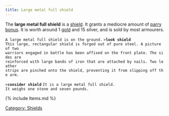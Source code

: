 ```yaml
---
title: Large metal full shield
---
```


The **large metal full shield** is a [shield](shield "wikilink"). It
grants a mediocre amount of [parry bonus](parry_bonus "wikilink"). It is
worth around 1 [gold](gold "wikilink") and 15 silver, and is sold by
most armourers.

`A large metal full shield is on the ground.`
`>`**`look shield`**
`This large, rectangular shield is forged out of pure steel. A picture of two`
`warriors engaged in battle has been affixed on the front plate. The sides are`
`reinforced with large bands of iron that are attached by nails. Two leather`
`strips are pinched onto the shield, preventing it from slipping off the arm.`

`>`**`consider shield`**
`It is a large metal full shield.`
`It weighs one stone and seven pounds.`

{% include Items.md %}

[Category: Shields](Category:_Shields "wikilink")